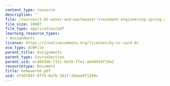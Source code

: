 ```yaml
---
content_type: resource
description: ''
file: /courses/1-85-water-and-wastewater-treatment-engineering-spring-2006/efdd784f9f758afb361739aee9f1299c_homework6.pdf
file_size: 18007
file_type: application/pdf
learning_resource_types:
- Assignments
license: https://creativecommons.org/licenses/by-nc-sa/4.0/
ocw_type: OCWFile
parent_title: Assignments
parent_type: CourseSection
parent_uid: ec4043bb-731c-0e59-ffe1-ab40584f19a2
resourcetype: Document
title: homework6.pdf
uid: efdd784f-9f75-8afb-3617-39aee9f1299c
---
```

